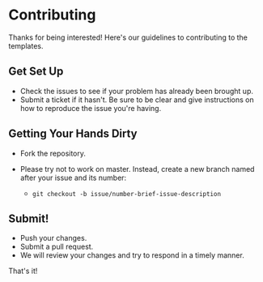 # Contributing

Thanks for being interested! Here's our guidelines to contributing to the templates.

## Get Set Up
- Check the issues to see if your problem has already been brought up.
- Submit a ticket if it hasn't. Be sure to be clear and give instructions on how to reproduce the issue you're having.

## Getting Your Hands Dirty
- Fork the repository.
- Please try not to work on master. Instead, create a new branch named after your issue and its number:

    - `git checkout -b issue/number-brief-issue-description`

## Submit!
- Push your changes.
- Submit a pull request.
- We will review your changes and try to respond in a timely manner.

That's it!